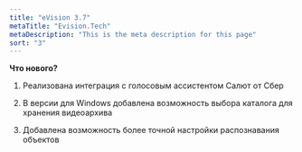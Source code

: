 ```yaml
---
title: "eVision 3.7"
metaTitle: "Evision.Tech"
metaDescription: "This is the meta description for this page"
sort: "3"
---
```


**Что нового?**  

1. Реализована интеграция с голосовым ассистентом Салют от Сбер  
   
2. В версии для Windows добавлена возможность выбора каталога для хранения видеоархива  

3. Добавлена возможность более точной настройки распознавания объектов  